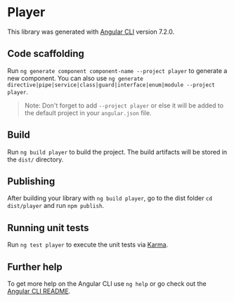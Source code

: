 # Player

This library was generated with [Angular CLI](https://github.com/angular/angular-cli) version 7.2.0.

## Code scaffolding

Run `ng generate component component-name --project player` to generate a new component. You can also use `ng generate directive|pipe|service|class|guard|interface|enum|module --project player`.
> Note: Don't forget to add `--project player` or else it will be added to the default project in your `angular.json` file. 

## Build

Run `ng build player` to build the project. The build artifacts will be stored in the `dist/` directory.

## Publishing

After building your library with `ng build player`, go to the dist folder `cd dist/player` and run `npm publish`.

## Running unit tests

Run `ng test player` to execute the unit tests via [Karma](https://karma-runner.github.io).

## Further help

To get more help on the Angular CLI use `ng help` or go check out the [Angular CLI README](https://github.com/angular/angular-cli/blob/master/README.md).
